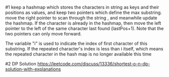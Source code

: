 #1 keep a hashmap which stores the characters in string as keys and their positions as values, and keep two pointers which define the max substring. move the right pointer to scan through the string , and meanwhile update the hashmap. If the character is already in the hashmap, then move the left pointer to the left of the same character last found (lastPos+1). Note that the two pointers can only move forward.

The variable "i" is used to indicate the index of first character of this substring. If the repeated character's index is less than i itself, which means the repeated character in the hash map is no longer available this time

#2 DP Solution https://leetcode.com/discuss/13336/shortest-o-n-dp-solution-with-explanations
